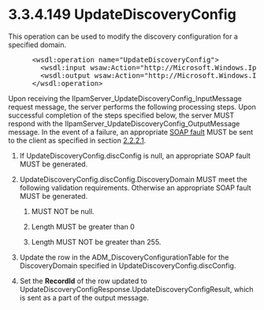 <html dir="LTR" xmlns:mshelp="http://msdn.microsoft.com/mshelp" xmlns:ddue="http://ddue.schemas.microsoft.com/authoring/2003/5" xmlns:xlink="http://www.w3.org/1999/xlink" xmlns:tool="http://www.microsoft.com/tooltip">
 <body>
 <div id="header">
 <h1 class="heading">3.3.4.149 UpdateDiscoveryConfig</h1>
 </div>
 <div id="mainSection">
 <div id="mainBody">
 <div id="allHistory" class="saveHistory"></div>
 <div id="sectionSection0" class="section" name="collapseableSection">
 

<p>This operation can be used to modify the discovery
configuration for a specified domain.</p>

<dl>
<dd>
<div><pre> &lt;wsdl:operation name=&quot;UpdateDiscoveryConfig&quot;&gt;
   &lt;wsdl:input wsaw:Action=&quot;http://Microsoft.Windows.Ipam/IIpamServer/UpdateDiscoveryConfig&quot; message=&quot;ipam:IIpamServer_UpdateDiscoveryConfig_InputMessage&quot; /&gt;
   &lt;wsdl:output wsaw:Action=&quot;http://Microsoft.Windows.Ipam/IIpamServer/UpdateDiscoveryConfigResponse&quot; message=&quot;ipam:IIpamServer_UpdateDiscoveryConfig_OutputMessage&quot; /&gt;
 &lt;/wsdl:operation&gt;
</pre></div>
</dd></dl>

<p>Upon receiving the
IIpamServer_UpdateDiscoveryConfig_InputMessage request message, the server
performs the following processing steps. Upon successful completion of the steps
specified below, the server MUST respond with the
IIpamServer_UpdateDiscoveryConfig_OutputMessage message. In the event of a
failure, an appropriate <a href="21b4a631-8f28-420f-822f-c5f879d5046e.md#gt_ec8728a8-1a75-426f-8767-aa1932c7c19f">SOAP
fault</a> MUST be sent to the client as specified in section <a href="a90ad88d-2468-4ac1-bbb9-8f921d15bbc8.md">2.2.2.1</a>.</p>

<ol><li><p><span> </span>If
UpdateDiscoveryConfig.discConfig is null, an appropriate SOAP fault MUST be
generated.</p>

</li><li><p><span> </span>UpdateDiscoveryConfig.discConfig.DiscoveryDomain
MUST meet the following validation requirements. Otherwise an appropriate SOAP
fault MUST be generated.</p>

<ol><li><p><span> 
</span>MUST NOT be null.</p>

</li><li><p><span> 
</span>Length MUST be greater than 0</p>

</li><li><p><span> 
</span>Length MUST NOT be greater than 255.</p>

</li></ol></li><li><p><span> </span>Update the row
in the ADM_DiscoveryConfigurationTable for the DiscoveryDomain specified in UpdateDiscoveryConfig.discConfig.</p>

</li><li><p><span> </span>Set the <b>RecordId</b>
of the row updated to
UpdateDiscoveryConfigResponse.UpdateDiscoveryConfigResult, which is sent as a
part of the output message.</p>

</li></ol>
 </div>
 </div>
 </div>
 </body>
</html>